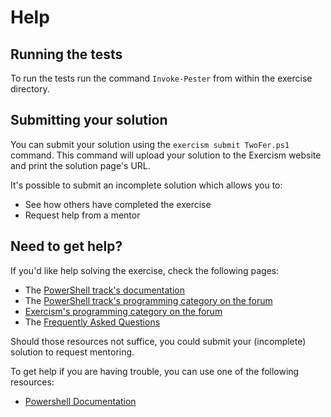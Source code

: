 # Help

## Running the tests

To run the tests run the command `Invoke-Pester` from within the exercise directory.

## Submitting your solution

You can submit your solution using the `exercism submit TwoFer.ps1` command.
This command will upload your solution to the Exercism website and print the solution page's URL.

It's possible to submit an incomplete solution which allows you to:

- See how others have completed the exercise
- Request help from a mentor

## Need to get help?

If you'd like help solving the exercise, check the following pages:

- The [PowerShell track's documentation](https://exercism.org/docs/tracks/powershell)
- The [PowerShell track's programming category on the forum](https://forum.exercism.org/c/programming/powershell)
- [Exercism's programming category on the forum](https://forum.exercism.org/c/programming/5)
- The [Frequently Asked Questions](https://exercism.org/docs/using/faqs)

Should those resources not suffice, you could submit your (incomplete) solution to request mentoring.

To get help if you are having trouble, you can use one of the following resources:

- [Powershell Documentation][powershell docs]

[Add more resources]: TODO

[powershell docs]: https://docs.microsoft.com/en-us/powershell/